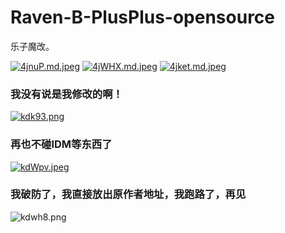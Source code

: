 # Raven-B-PlusPlus-opensource
乐子魔改。

[![4jnuP.md.jpeg](https://i.328888.xyz/2022/12/16/4jnuP.md.jpeg)](https://imgloc.com/i/4jnuP)
[![4jWHX.md.jpeg](https://i.328888.xyz/2022/12/16/4jWHX.md.jpeg)](https://imgloc.com/i/4jWHX)
[![4jket.md.jpeg](https://i.328888.xyz/2022/12/16/4jket.md.jpeg)](https://imgloc.com/i/4jket)

### 我没有说是我修改的啊！

[![kdk93.png](https://i.328888.xyz/2023/01/07/kdk93.png)](https://imgloc.com/i/kdk93)

### 再也不碰IDM等东西了

[![kdWpv.jpeg](https://i.328888.xyz/2023/01/07/kdWpv.jpeg)](https://imgloc.com/i/kdWpv)

### 我破防了，我直接放出原作者地址，我跑路了，再见

![kdwh8.png](https://i.328888.xyz/2023/01/07/kdwh8.png)
